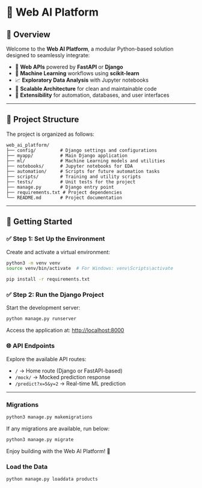 # 🧠 Web AI Platform

## 🌟 Overview

Welcome to the **Web AI Platform**, a modular Python-based solution designed to seamlessly integrate:

- 🚀 **Web APIs** powered by **FastAPI** or **Django**
- 🤖 **Machine Learning** workflows using **scikit-learn**
- 📈 **Exploratory Data Analysis** with Jupyter notebooks
- 🧱 **Scalable Architecture** for clean and maintainable code
- 🔧 **Extensibility** for automation, databases, and user interfaces

---

## 📂 Project Structure

The project is organized as follows:

```
web_ai_platform/
├── config/         # Django settings and configurations
├── myapp/          # Main Django application
├── ml/             # Machine Learning models and utilities
├── notebooks/      # Jupyter notebooks for EDA
├── automation/     # Scripts for future automation tasks
├── scripts/        # Training and utility scripts
├── tests/          # Unit tests for the project
├── manage.py       # Django entry point
├── requirements.txt # Project dependencies
└── README.md       # Project documentation
```

---

## 🚀 Getting Started

### ✅ Step 1: Set Up the Environment

Create and activate a virtual environment:

```bash
python3 -m venv venv
source venv/bin/activate  # For Windows: venv\Scripts\activate

pip install -r requirements.txt
```

### ✅ Step 2: Run the Django Project

Start the development server:

```bash
python manage.py runserver
```

Access the application at: [http://localhost:8000](http://localhost:8000)

### 🌐 API Endpoints

Explore the available API routes:

- `/` → Home route (Django or FastAPI-based)
- `/mock/` → Mocked prediction response
- `/predict?x=5&y=2` → Real-time ML prediction

---

### Migrations

```bash
python3 manage.py makemigrations
```

If any migrations are available, run below:

```bash
python3 manage.py migrate
```

Enjoy building with the Web AI Platform! 🚀

### Load the Data

```bash
python manage.py loaddata products
```
